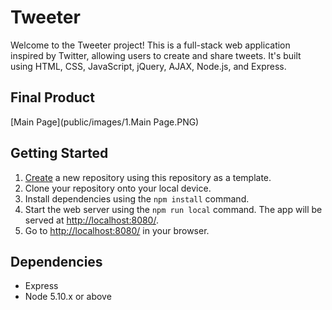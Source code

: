 # Tweeter
Welcome to the Tweeter project! This is a full-stack web application inspired by Twitter, allowing users to create and share tweets. It's built using HTML, CSS, JavaScript, jQuery, AJAX, Node.js, and Express.

## Final Product
[Main Page](public/images/1.Main Page.PNG)

## Getting Started

1. [Create](https://docs.github.com/en/repositories/creating-and-managing-repositories/creating-a-repository-from-a-template) a new repository using this repository as a template.
2. Clone your repository onto your local device.
3. Install dependencies using the `npm install` command.
3. Start the web server using the `npm run local` command. The app will be served at <http://localhost:8080/>.
4. Go to <http://localhost:8080/> in your browser.

## Dependencies

- Express
- Node 5.10.x or above
